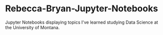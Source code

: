 # Rebecca-Bryan-Jupyter-Notebooks
Jupyter Notebooks displaying topics I've learned studying Data Science at the University of Montana. 
